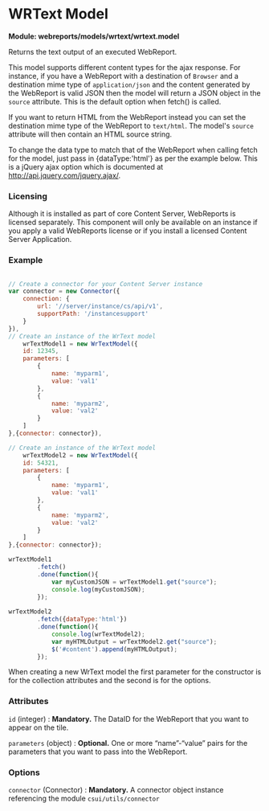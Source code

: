 # WRText Model

**Module: webreports/models/wrtext/wrtext.model**

Returns the text output of an executed WebReport. 

This model supports different content types for the ajax response. For instance, if you have a WebReport with a destination of `Browser` and a destination mime type of `application/json` and the content generated by the WebReport is valid JSON then the model will return a JSON object in the `source` attribute. This is the default option when fetch() is called.

If you want to return HTML from the WebReport instead you can set the destination mime type of the WebReport to `text/html`. The model's `source` attribute will then contain an HTML source string.

To change the data type to match that of the WebReport when calling fetch for the model, just pass in {dataType:'html'} as per the example below. This is a jQuery ajax option which is documented at <http://api.jquery.com/jquery.ajax/>.

### Licensing

Although it is installed as part of core Content Server, WebReports is licensed separately. This component will only be available on an instance if you apply a valid WebReports license or if you install a licensed Content Server Application.

### Example

```javascript

// Create a connector for your Content Server instance
var connector = new Connector({
    connection: {
        url: '//server/instance/cs/api/v1',
        supportPath: '/instancesupport'
    }
}),
// Create an instance of the WrText model
    wrTextModel1 = new WrTextModel({
    id: 12345,
    parameters: [
        {
            name: 'myparm1',
            value: 'val1'
        },
        {
            name: 'myparm2',
            value: 'val2'
        }
    ]
},{connector: connector}),

// Create an instance of the WrText model
    wrTextModel2 = new WrTextModel({
    id: 54321,
    parameters: [
        {
            name: 'myparm1',
            value: 'val1'
        },
        {
            name: 'myparm2',
            value: 'val2'
        }
    ]
},{connector: connector});

wrTextModel1
        .fetch()
        .done(function(){
            var myCustomJSON = wrTextModel1.get("source");
            console.log(myCustomJSON);
        });
        
wrTextModel2
        .fetch({dataType:'html'})
        .done(function(){
            console.log(wrTextModel2);
            var myHTMLOutput = wrTextModel2.get("source");
            $('#content').append(myHTMLOutput);
        });
```

When creating a new WrText model the first parameter for the constructor is for the collection attributes and the second is for the options.

### Attributes

`id` (integer)
: **Mandatory.** The DataID for the WebReport that you want to appear on the tile.

`parameters` (object)
: **Optional.** One or more “name”-“value” pairs for the parameters that you want to pass into the WebReport.

### Options

`connector` (Connector)
: **Mandatory.** A connector object instance referencing the module `csui/utils/connector`

